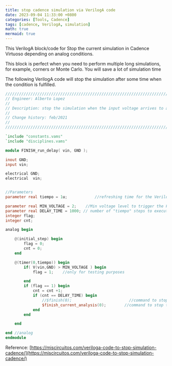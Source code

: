 ```yaml
---
title: stop cadence simulation via VerilogA code
date: 2023-09-04 11:33:00 +0800
categories: [Tools, Cadence]
tags: [cadence, VerilogA, simulation]
math: true
mermaid: true
---
```



This VerilogA block/code for Stop the current simulation in Cadence Virtuoso depending on analog conditions.

This block is perfect when you need to perform multiple long simulations, for example, corners or Monte Carlo. You will save a lot of simulation time

The following VerilogA code will stop the simulation after some time when the condition is fulfilled.

```verilog
///////////////////////////////////////////////////////////////////////////
// Engineer: Alberto Lopez
//
// Description: stop the simulation when the input voltage arrives to a minimum value
//
// Change history: feb/2021
//
/////////////////////////////////////////////////////////////////////////////

`include "constants.vams"
`include "disciplines.vams"

module FINISH_run_delay( vin, GND );

inout GND;
input vin;

electrical GND;
electrical  vin;


//Parameters
parameter real tiempo = 1u;            //refreshing time for the Verilog code

parameter real MIN_VOLTAGE = 2;    //Min voltage level to trigger the FINISH
parameter real DELAY_TIME = 1000; // number of "tiempo" steps to execute the stop action
integer flag;
integer cnt;

analog begin

    @(initial_step) begin
        flag = 0;
        cnt = 0;
    end

    @(timer(0,tiempo)) begin
        if( V(vin,GND) > MIN_VOLTAGE ) begin
            flag = 1;    //only for testing purposes

        end
        if (flag == 1) begin
            cnt = cnt +1;
            if (cnt == DELAY_TIME) begin
                //$finish(0);                         //command to stop the whole simulation
                $finish_current_analysis(0);        //command to stop the current simulation
            end
        end

    end    

end //analog
endmodule
```

Reference:
[https://miscircuitos.com/veriloga-code-to-stop-simulation-cadence/](https://miscircuitos.com/veriloga-code-to-stop-simulation-cadence/)
